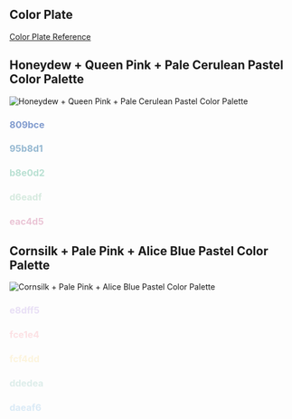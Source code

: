 ## Color Plate

[Color Plate Reference](https://career.fasoo.com/apply/apply_recruit7.asp)


## Honeydew + Queen Pink + Pale Cerulean Pastel Color Palette
![Honeydew + Queen Pink + Pale Cerulean Pastel Color Palette](https://venngage-wordpress.s3.amazonaws.com/uploads/2021/07/Honeydew-Queen-Pink-Pale-Cerulean-Pastel-Color-Palette.png)

<h3 style="color:#809bce">809bce</h3>
<h3 style="color:#95b8d1">95b8d1</h3>
<h3 style="color:#b8e0d2">b8e0d2</h3>
<h3 style="color:#d6eadf">d6eadf</h3>
<h3 style="color:#eac4d5">eac4d5</h3>

## Cornsilk + Pale Pink + Alice Blue Pastel Color Palette
![Cornsilk + Pale Pink + Alice Blue Pastel Color Palette](https://venngage-wordpress.s3.amazonaws.com/uploads/2021/07/Cornsilk-Pale-Pink-Alice-Blue-Paste-Color-Palette.png)

<h3 style="color:#e8dff5">e8dff5</h3>
<h3 style="color:#fce1e4">fce1e4</h3>
<h3 style="color:#fcf4dd">fcf4dd</h3>
<h3 style="color:#ddedea">ddedea</h3>
<h3 style="color:#daeaf6">daeaf6</h3>
